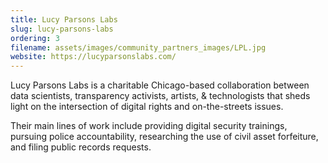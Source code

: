 ```yaml
---
title: Lucy Parsons Labs
slug: lucy-parsons-labs
ordering: 3
filename: assets/images/community_partners_images/LPL.jpg
website: https://lucyparsonslabs.com/
---
```

Lucy Parsons Labs is a charitable Chicago-based collaboration between data scientists, transparency activists, artists, & technologists that sheds light on the intersection of digital rights and on-the-streets issues.

Their main lines of work include providing digital security trainings, pursuing police accountability, researching the use of civil asset forfeiture, and filing public records requests.